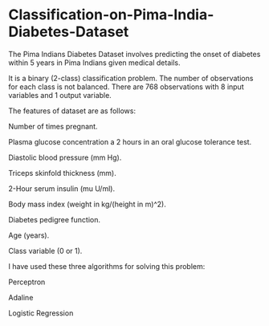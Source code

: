 # Classification-on-Pima-India-Diabetes-Dataset
The Pima Indians Diabetes Dataset  involves predicting the onset of diabetes within 5 years in Pima Indians given medical details.

It is a binary (2-class) classification problem. The number of observations for each class is not balanced. There are 768 observations with 8 input variables and 1 output variable. 

The features of dataset are as follows:  

Number of times pregnant.

Plasma glucose concentration a 2 hours in an oral glucose tolerance test.

Diastolic blood pressure (mm Hg).

Triceps skinfold thickness (mm).

2-Hour serum insulin (mu U/ml).

Body mass index (weight in kg/(height in m)^2).

Diabetes pedigree function.

Age (years).

Class variable (0 or 1).

I have used these three algorithms for solving this problem:

Perceptron 

Adaline

Logistic Regression 

